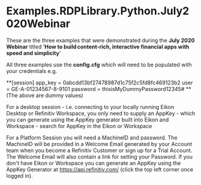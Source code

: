 # Examples.RDPLibrary.Python.July2020Webinar
 
 These are the three examples that were demonstrated during the **July 2020 Webinar** titled '**How to build content-rich, interactive financial apps with speed and simplicity**'
 
 All three examples use the **config.cfg** which will need to be populated with your credentials e.g.
 
**[session]
app_key = 0abcdd13bf27478987d1c75f2c5fd8fc469123b2
user = GE-A-01234567-8-9101
password = thisisMyDummyPassword12345#
**
(The above are dummy values)

For a desktop session - i.e. connecting to your locally running Eikon Desktop or Refinitiv Workspace, you only need to supply an AppKey - which you can generate using the AppKey generator built into Eikon and Workspace - search for AppKey in the Eikon or Workspace

For a Platform Session you will need a MachineID and password. The MachineID will be provided in a Welcome Email generated by your Account team when you become a Refinitiv Customer or sign up for a Trial Account. The Welcome Email will also contain a link for setting your Password.
If you don't have Eikon or Workspace you can generate an AppKey using the AppKey Generator at https://api.refinitiv.com/ (click the top left corner once logged in).
